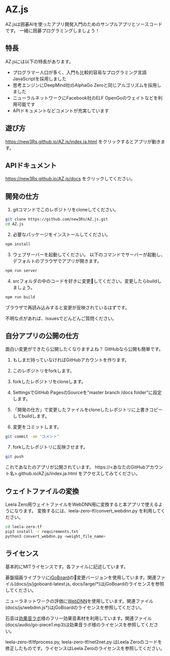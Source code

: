# AZ.js
AZ.jsは囲碁AIを使ったアプリ開発入門のためのサンプルアプリとソースコードです。
一緒に囲碁プログラミングしましょう！

## 特長
AZ.jsには以下の特長があります。
- プログラマー人口が多く、入門も比較的容易なプログラミング言語JavaScriptを採用しました
- 思考エンジンにDeepMind社のAlphaGo Zeroと同じアルゴリズムを採用しました
- ニューラルネットワークにFacebook社のELF OpenGoのウェイトなどを利用可能です
- APIドキュメントなどコメントが充実しています

## 遊び方
https://new3Rs.github.io/AZ.js/index.ja.html をクリックするとアプリが動きます。

## APIドキュメント
https://new3Rs.github.io/AZ.js/docs をクリックしてください。

## 開発の仕方
1. gitコマンドでこのレポジトリをcloneしてください。
```sh
git clone https://github.com/new3Rs/AZ.js.git
cd AZ.js
```

2. 必要なパッケージをインストールしてください。
```sh
npm install
```

3. ウェブサーバーを起動してください。
以下のコマンドでサーバーが起動し、デフォルトのブラウザでアプリが開きます。
```sh
npm run server
```

4. srcフォルダの中のコードを好きに変更してください。変更したらbuildしましょう。
```sh
npm run build
```

ブラウザで再読み込みすると変更が反映されているはずです。

不明な点があれば、Issuesでどんどんご質問ください。

## 自分アプリの公開の仕方
面白い変更ができたら公開したくなりますよね？
GitHubなら公開も簡単です。

1. もしまだ持っていなければGitHubアカウントを作ります。

2. このレポジトリをforkします。

3. forkしたレポジトリをcloneします。

4. SettingsでGitHub PagesのSourceを"master branch /docs folder"に設定します。

5. 「開発の仕方」で変更したファイルをcloneしたレポジトリに上書きコピーしてbuildします。

6. 変更をコミットします。
```sh
git commit -am "コメント"
```
7. forkしたレポジトリに反映させます。
```sh
git push
```

これであなたのアプリが公開されています。
https://<あなたのGitHubアカウント名>.github.io/AZ.js/index.ja.html
をアクセスしてみてください。

## ウェイトファイルの変換
Leela Zero用ウェイトファイルをWebDNN用に変換すると本アプリで使えるようになります。
変換するには、leela-zero-tf/convert_webdnn.py を利用してください。

```sh
cd leela-zero-tf
pip3 install -r requirements.txt
python3 convert_webdnn.py <weight_file_name>
```

## ライセンス
基本的にMITライセンスです。各ファイルに記述しています。

碁盤描画ライブラリに[jGoBoard](http://jgoboard.com/)の変更バージョンを使用しています。関連ファイル(docs/js/jgoboard-latest.js, docs/large/*)はjGoBoardのライセンスを参照してください。

ニューラネットワークの評価に[WebDNN](https://mil-tokyo.github.io/webdnn/ja/)を使用しています。関連ファイル(docs/js/webdnn.js*)はjGoBoardのライセンスを参照してください。

石音は[効果音ラボ](https://soundeffect-lab.info/sound/various/various3.html)様のフリー効果音素材を利用しています。関連ファイル(docs/audio/go-piece1.mp3)は効果音ラボ様のライセンスを参照してください。

leela-zero-tf/tfprocess.py, leela-zero-tf/net2net.py はLeela Zeroのコードを修正したものです。ライセンスはLeela Zeroのライセンスを参照してください。